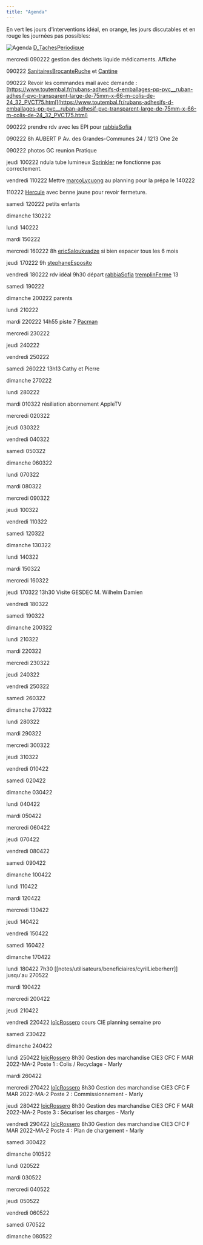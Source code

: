 ```yaml
---
title: "Agenda"
---
```

En vert les jours d'interventions idéal, en orange, les jours discutables et en rouge les journées pas possibles:

![Agenda](/notes/pieces_jointes/images/planning.jpg)
[D_TachesPeriodique](notes/departements/D_TachesPeriodique.md)

mercredi
090222 gestion des déchets liquide médicaments. Affiche

090222 [SanitairesBrocanteRuche](notes/nettoyage/SanitairesBrocanteRuche.md) et [Cantine](notes/zones/Cantine.md)

090222 Revoir les commandes mail avec demande : [](https://www.toutembal.fr/rubans-adhesifs-d-emballages-pp-pvc__ruban-adhesif-pvc-transparent-large-de-75mm-x-66-m-colis-de-24_32_PVCT75.html)[https://www.toutembal.fr/rubans-adhesifs-d-emballages-pp-pvc__ruban-adhesif-pvc-transparent-large-de-75mm-x-66-m-colis-de-24_32_PVCT75.html](https://www.toutembal.fr/rubans-adhesifs-d-emballages-pp-pvc__ruban-adhesif-pvc-transparent-large-de-75mm-x-66-m-colis-de-24_32_PVCT75.html)

090222 prendre rdv avec les EPI pour [rabbiaSofia](notes/utilisateurs/rabbiaSofia.md)
 
090222 8h AUBERT P Av. des Grandes-Communes 24 / 1213 One 2e

090222 photos GC reunion Pratique

jeudi 
100222 ndula tube lumineux [Sprinkler](notes/equipements/Sprinkler.md) ne fonctionne pas correctement.

vendredi 
110222  Mettre [marcoLycuong](notes/utilisateurs/beneficiaires/marcoLycuong.md) au planning pour la prépa le 140222

110222 [Hercule](notes/equipements/vehicules/Hercule.md) avec benne jaune pour revoir fermeture.

samedi 
120222 petits enfants 

dimanche 
130222

lundi 
140222

mardi 
150222

mercredi 
160222 8h [ericSaloukvadze](notes/utilisateurs/beneficiaires/ericSaloukvadze.md) si bien espacer tous les 6 mois

jeudi 
170222 9h [stephaneEsposito](notes/utilisateurs/stephaneEsposito.md) 

vendredi 
180222 rdv idéal 9h30 départ [rabbiaSofia](notes/utilisateurs/rabbiaSofia.md) [tremplinFerme](tremplinFerme) 13

samedi 
190222

dimanche 
200222 parents

lundi 
210222

mardi 
220222 14h55 piste 7 [Pacman](notes/equipements/vehicules/Pacman.md)

mercredi 
230222

jeudi 
240222

vendredi 
250222

samedi 
260222 13h13 Cathy et Pierre

dimanche 
270222

lundi 
280222

mardi 
010322 résiliation abonnement AppleTV

mercredi 
020322

jeudi 
030322

vendredi 
040322

samedi 
050322

dimanche 
060322

lundi 
070322

mardi 
080322

mercredi 
090322

jeudi 
100322

vendredi 
110322

samedi 
120322

dimanche 
130322

lundi 
140322

mardi 
150322

mercredi 
160322

jeudi 
170322 13h30 Visite GESDEC M. Wilhelm Damien 

vendredi 
180322

samedi 
190322

dimanche 
200322

lundi 
210322

mardi 
220322

mercredi 
230322

jeudi 
240322

vendredi 
250322

samedi 
260322

dimanche 
270322

lundi 
280322

mardi 
290322

mercredi 
300322

jeudi 
310322

vendredi 
010422

samedi 
020422

dimanche 
030422

lundi 
040422

mardi 
050422

mercredi 
060422

jeudi 
070422

vendredi 
080422

samedi 
090422

dimanche 
100422

lundi 
110422

mardi 
120422

mercredi 
130422

jeudi 
140422

vendredi 
150422

samedi 
160422

dimanche 
170422

lundi 
180422 7h30 [[notes/utilisateurs/beneficiaires/cyrilLieberherr]] jusqu'au 270522

mardi 
190422

mercredi 
200422

jeudi 
210422

vendredi 
220422 [loïcRossero](notes/utilisateurs/beneficiaires/loïcRossero.md) cours CIE planning semaine pro

samedi 
230422

dimanche 
240422

lundi 
250422 [loïcRossero](notes/utilisateurs/beneficiaires/loïcRossero.md) 8h30 Gestion des marchandise CIE3 CFC F MAR 2022-MA-2 Poste 1 : Colis / Recyclage - Marly

mardi 
260422

mercredi 
270422 [loïcRossero](notes/utilisateurs/beneficiaires/loïcRossero.md) 8h30 Gestion des marchandise CIE3 CFC F MAR 2022-MA-2 Poste 2 : Commissionnement - Marly

jeudi 
280422 [loïcRossero](notes/utilisateurs/beneficiaires/loïcRossero.md) 8h30 Gestion des marchandise CIE3 CFC F MAR 2022-MA-2 Poste 3 : Sécuriser les charges - Marly

vendredi 
290422 [loïcRossero](notes/utilisateurs/beneficiaires/loïcRossero.md) 8h30 Gestion des marchandise CIE3 CFC F MAR 2022-MA-2 Poste 4 : Plan de chargement - Marly

samedi 
300422

dimanche 
010522

lundi 
020522

mardi 
030522

mercredi 
040522

jeudi 
050522

vendredi 
060522

samedi 
070522

dimanche 
080522